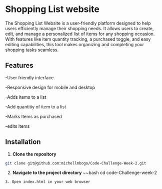 # Shopping List website
The Shopping List Website is a user-friendly platform designed to help users efficiently manage their shopping needs. It allows users to create, edit, and manage a personalized list of items for any shopping occasion. With features like item quantity tracking, a purchased toggle, and easy editing capabilities, this tool makes organizing and completing your shopping tasks seamless.
## Features
-User friendly interface

-Responsive design for mobile and desktop

-Adds items to a list

-Add quantitiy of item to a list

-Marks Items as purchased

-edits items

## Installation
1. **Clone the repository**
~~~bash
git clone git@github.com:michellmbogo/Code-Challenge-Week-2.git
~~~
2. **Navigate to the project directory**
~~bash
cd code-Challenge-week-2
~~~
3. Open index.html in your web browser
